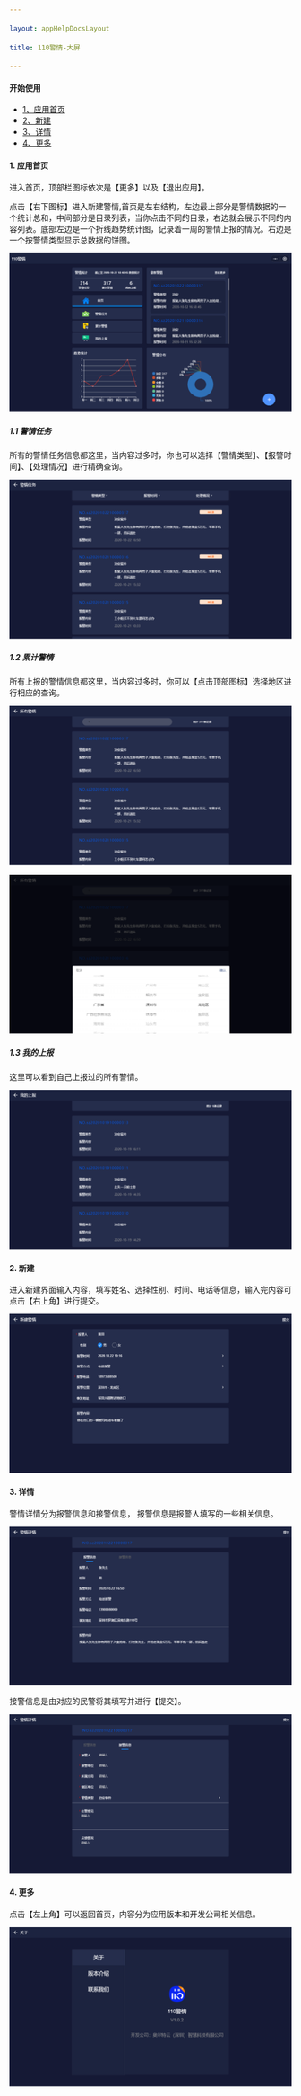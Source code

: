 ```yaml
---

layout: appHelpDocsLayout

title: 110警情-大屏

---
```


#### 开始使用 

* [1、应用首页](#home)
* [2、新建](#add)
* [3、详情](#detail)
* [4、更多](#more)

#### 1. 应用首页 <span id="home"> </span>
进入首页，顶部栏图标依次是【更多】以及【退出应用】。

点击【右下图标】进入新建警情,首页是左右结构，左边最上部分是警情数据的一个统计总和，中间部分是目录列表，当你点击不同的目录，右边就会展示不同的内容列表。底部左边是一个折线趋势统计图，记录着一周的警情上报的情况。右边是一个按警情类型显示总数据的饼图。

![首页](./img/policesentiment/ipad/home.jpg)

##### 1.1 警情任务<span id="police_task"> </span>
所有的警情任务信息都这里，当内容过多时，你也可以选择【警情类型】、【报警时间】、【处理情况】进行精确查询。

![警情任务](./img/policesentiment/ipad/police_task.jpg)

##### 1.2 累计警情<span id="all_police_situation"> </span>
所有上报的警情信息都这里，当内容过多时，你可以【点击顶部图标】选择地区进行相应的查询。

![所有警情](./img/policesentiment/ipad/all_police_situation.jpg)

![所有警情](./img/policesentiment/ipad/all_police_situation1.jpg)

##### 1.3 我的上报<span id="my_report"> </span>
这里可以看到自己上报过的所有警情。

![我的上报](./img/policesentiment/ipad/my_report.jpg)

#### 2. 新建 <span id="add"> </span>
进入新建界面输入内容，填写姓名、选择性别、时间、电话等信息，输入完内容可点击【右上角】进行提交。

![新建](./img/policesentiment/ipad/add.jpg)

#### 3. 详情 <span id="detail"> </span>
警情详情分为报警信息和接警信息，
报警信息是报警人填写的一些相关信息。

![报警信息](./img/policesentiment/ipad/detail.jpg)

接警信息是由对应的民警将其填写并进行【提交】。

![接警信息](./img/policesentiment/ipad/detail1.jpg)

#### 4. 更多 <span id="more"> </span>
点击【左上角】可以返回首页，内容分为应用版本和开发公司相关信息。

![关于](./img/policesentiment/ipad/about.jpg)

